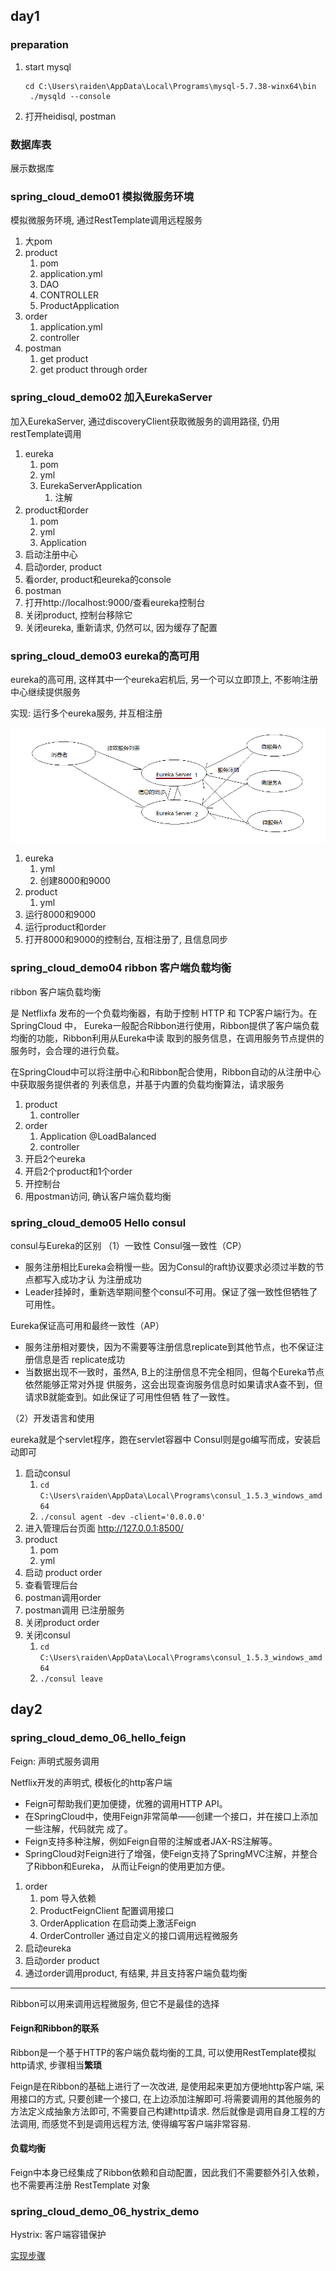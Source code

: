 ## day1

### preparation

1. start mysql 

   ```
   cd C:\Users\raiden\AppData\Local\Programs\mysql-5.7.38-winx64\bin
    ./mysqld --console
   ```

   

2. 打开heidisql, postman

### 数据库表

展示数据库

### spring_cloud_demo01 模拟微服务环境

模拟微服务环境, 通过RestTemplate调用远程服务

1. 大pom
2. product
   1. pom
   2. application.yml
   3. DAO
   4. CONTROLLER
   5. ProductApplication
3. order
   1. application.yml
   2. controller
4. postman
   1. get product
   2. get product through order

### spring_cloud_demo02 加入EurekaServer

加入EurekaServer, 通过discoveryClient获取微服务的调用路径, 仍用restTemplate调用

1. eureka
   1. pom
   2. yml
   3. EurekaServerApplication
      1. 注解
2. product和order
   1. pom
   2. yml
   3. Application
3. 启动注册中心
4. 启动order, product
5. 看order, product和eureka的console
6. postman
7. 打开http://localhost:9000/查看eureka控制台
8. 关闭product, 控制台移除它
9. 关闭eureka, 重新请求, 仍然可以, 因为缓存了配置

### spring_cloud_demo03 eureka的高可用

eureka的高可用, 这样其中一个eureka宕机后, 另一个可以立即顶上, 不影响注册中心继续提供服务

实现:  运行多个eureka服务, 并互相注册

![](md-img\1569334117905.png)

1. eureka
   1. yml
   2. 创建8000和9000
2. product
   1. yml
3. 运行8000和9000
4. 运行product和order
5. 打开8000和9000的控制台, 互相注册了, 且信息同步

### spring_cloud_demo04 ribbon 客户端负载均衡

ribbon 客户端负载均衡

是 Netflixfa 发布的一个负载均衡器，有助于控制 HTTP 和 TCP客户端行为。在 SpringCloud 中，
Eureka一般配合Ribbon进行使用，Ribbon提供了客户端负载均衡的功能，Ribbon利用从Eureka中读
取到的服务信息，在调用服务节点提供的服务时，会合理的进行负载。

在SpringCloud中可以将注册中心和Ribbon配合使用，Ribbon自动的从注册中心中获取服务提供者的
列表信息，并基于内置的负载均衡算法，请求服务

1. product
   1. controller
2. order
   1. Application @LoadBalanced
   2. controller
3. 开启2个eureka
4. 开启2个product和1个order
5. 开控制台
6. 用postman访问, 确认客户端负载均衡

### spring_cloud_demo05 Hello consul

consul与Eureka的区别
（1）一致性
Consul强一致性（CP）

- 服务注册相比Eureka会稍慢一些。因为Consul的raft协议要求必须过半数的节点都写入成功才认
  为注册成功
- Leader挂掉时，重新选举期间整个consul不可用。保证了强一致性但牺牲了可用性。

Eureka保证高可用和最终一致性（AP）

- 服务注册相对要快，因为不需要等注册信息replicate到其他节点，也不保证注册信息是否
  replicate成功
- 当数据出现不一致时，虽然A, B上的注册信息不完全相同，但每个Eureka节点依然能够正常对外提
  供服务，这会出现查询服务信息时如果请求A查不到，但请求B就能查到。如此保证了可用性但牺
  牲了一致性。

（2）开发语言和使用

eureka就是个servlet程序，跑在servlet容器中
Consul则是go编写而成，安装启动即可

1. 启动consul
   1. `cd C:\Users\raiden\AppData\Local\Programs\consul_1.5.3_windows_amd64`
   2. `./consul agent -dev -client='0.0.0.0'`
2. 进入管理后台页面 http://127.0.0.1:8500/
3. product
   1. pom
   2. yml
4. 启动 product order
5. 查看管理后台
6. postman调用order
7. postman调用 已注册服务
8. 关闭product order
9. 关闭consul
   1. `cd C:\Users\raiden\AppData\Local\Programs\consul_1.5.3_windows_amd64`
   2. `./consul leave`

## day2

### spring_cloud_demo_06_hello_feign

Feign: 声明式服务调用

Netflix开发的声明式, 模板化的http客户端

- Feign可帮助我们更加便捷，优雅的调用HTTP API。
- 在SpringCloud中，使用Feign非常简单——创建一个接口，并在接口上添加一些注解，代码就完 成了。
- Feign支持多种注解，例如Feign自带的注解或者JAX-RS注解等。
- SpringCloud对Feign进行了增强，使Feign支持了SpringMVC注解，并整合了Ribbon和Eureka， 从而让Feign的使用更加方便。

1. order
   1. pom 导入依赖
   2. ProductFeignClient 配置调用接口
   3. OrderApplication 在启动类上激活Feign
   4. OrderController 通过自定义的接口调用远程微服务
2. 启动eureka
3. 启动order product
4. 通过order调用product, 有结果, 并且支持客户端负载均衡

---

Ribbon可以用来调用远程微服务, 但它不是最佳的选择

#### Feign和Ribbon的联系

Ribbon是一个基于HTTP的客户端负载均衡的工具, 可以使用RestTemplate模拟http请求, 步骤相当**繁琐**

Feign是在Ribbon的基础上进行了一次改进, 是使用起来更加方便地http客户端, 采用接口的方式,  只要创建一个接口, 在上边添加注解即可.将需要调用的其他服务的方法定义成抽象方法即可, 不需要自己构建http请求.  然后就像是调用自身工程的方法调用, 而感觉不到是调用远程方法, 使得编写客户端非常容易.

#### 负载均衡

Feign中本身已经集成了Ribbon依赖和自动配置，因此我们不需要额外引入依赖，也不需要再注册 RestTemplate 对象

### spring_cloud_demo_06_hystrix_demo

Hystrix: 客户端容错保护

[实现步骤](https://github.com/peckwood/blackhorse_spring_cloud_in_4_day/blob/master/README_day2.md#%E5%AE%9E%E7%8E%B0%E6%AD%A5%E9%AA%A4)
